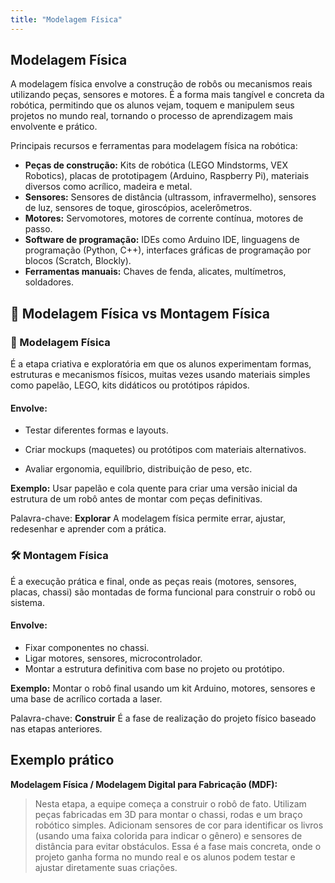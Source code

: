 ```yaml
---
title: "Modelagem Física"
---
```


## Modelagem Física

A modelagem física envolve a construção de robôs ou mecanismos reais utilizando peças, sensores e motores. É a forma mais tangível e concreta da robótica, permitindo que os alunos vejam, toquem e manipulem seus projetos no mundo real, tornando o processo de aprendizagem mais envolvente e prático.

Principais recursos e ferramentas para modelagem física na robótica:

- **Peças de construção:** Kits de robótica (LEGO Mindstorms, VEX Robotics), placas de prototipagem (Arduino, Raspberry Pi), materiais diversos como acrílico, madeira e metal.
- **Sensores:** Sensores de distância (ultrassom, infravermelho), sensores de luz, sensores de toque, giroscópios, acelerômetros.
- **Motores:** Servomotores, motores de corrente contínua, motores de passo.
- **Software de programação:** IDEs como Arduino IDE, linguagens de programação (Python, C++), interfaces gráficas de programação por blocos (Scratch, Blockly).
- **Ferramentas manuais:** Chaves de fenda, alicates, multímetros, soldadores.


## 🔧 Modelagem Física vs Montagem Física
### 🧩 Modelagem Física
É a etapa criativa e exploratória em que os alunos experimentam formas, estruturas e mecanismos físicos, muitas vezes usando materiais simples como papelão, LEGO, kits didáticos ou protótipos rápidos.

#### Envolve:
- Testar diferentes formas e layouts.

- Criar mockups (maquetes) ou protótipos com materiais alternativos.

- Avaliar ergonomia, equilíbrio, distribuição de peso, etc.

**Exemplo:**
Usar papelão e cola quente para criar uma versão inicial da estrutura de um robô antes de montar com peças definitivas.

Palavra-chave: **Explorar**
A modelagem física permite errar, ajustar, redesenhar e aprender com a prática.

### 🛠️ Montagem Física
É a execução prática e final, onde as peças reais (motores, sensores, placas, chassi) são montadas de forma funcional para construir o robô ou sistema.

#### Envolve:
- Fixar componentes no chassi.
- Ligar motores, sensores, microcontrolador.
- Montar a estrutura definitiva com base no projeto ou protótipo.

**Exemplo:**
Montar o robô final usando um kit Arduino, motores, sensores e uma base de acrílico cortada a laser.

Palavra-chave: **Construir**
É a fase de realização do projeto físico baseado nas etapas anteriores.

## Exemplo prático

**Modelagem Física / Modelagem Digital para Fabricação (MDF):**  

> Nesta etapa, a equipe começa a construir o robô de fato. Utilizam peças fabricadas em 3D para montar o chassi, rodas e um braço robótico simples. Adicionam sensores de cor para identificar os livros (usando uma faixa colorida para indicar o gênero) e sensores de distância para evitar obstáculos. Essa é a fase mais concreta, onde o projeto ganha forma no mundo real e os alunos podem testar e ajustar diretamente suas criações.


